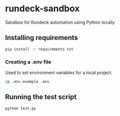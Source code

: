 # rundeck-sandbox
Sandbox for Rundeck automation using Python locally

## Installing requirements

```bash
pip install -r requirements.txt
```

### Creating a .env file

Used to set environment variables for a local project.

```bash
cp .env.example .env
```

## Running the test script

```bash
python test.py
```
